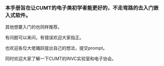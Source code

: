 ### 本手册旨在让CUMT的电子类初学者能更好的，不走弯路的去入门嵌入式软件。

其他想要入门的也同样推荐。

有问题可以来问，有错误欢迎大家指正。

也欢迎各位大佬踊跃提出自己的想法，提交prompt。

同时欢迎大家了解一下CUMT的INVC实验室和电子协会。
